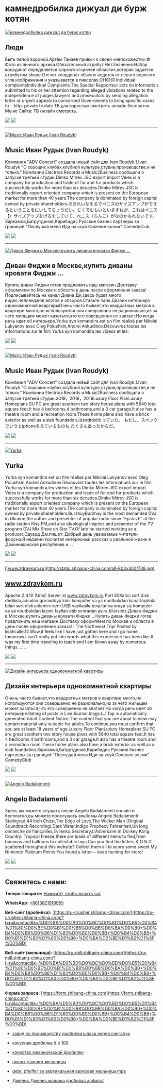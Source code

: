 # камнедробилка дижуал ди бурж котян

<a href="https://swt.shibang-china.com/?l=ru&img&k=%D0%BA%D0%B0%D0%BC%D0%BD%D0%B5%D0%B4%D1%80%D0%BE%D0%B1%D0%B8%D0%BB%D0%BA%D0%B0+%D0%B4%D0%B8%D0%B6%D1%83%D0%B0%D0%BB+%D0%B4%D0%B8+%D0%B1%D1%83%D1%80%D0%B6+%D0%BA%D0%BE%D1%82%D1%8F%D0%BD" target="_blank">![камнедробилка дижуал ди бурж котян](http://static.shibang-china.com/all-800x300/1229.jpg)</a>

## Люди
Быть белой вороной.Артём Танаев привык к своей &#171;непохожести&#187;.&#169; Фото из личного архива.Обязательный атрибут.Нет.Значения.Набор координат определяется формой &#171;горячей области&#187;,которая задается атрибутом shape.Отсчет координат обычно ведется от левого верхнего угла изображения и указывается в пикселах.OHCHR Individual complaintsIndividual Complaints.The Special Rapporteur acts on information submitted to his or her attention regarding alleged violations related to the independence of judges,lawyers and prosecutors by sending allegation letter or urgent appeals to concerned Governments to bring specific cases to …http: private tv.date ТВ для взрослых смотреть онлайн бесплатно Меню Сайта: ТВ онлайн смотреть.


<a href="https://whatsapp.shibangsoft.com/WhatsApp.php" target="_blank" title="WhatsApp">![](http://static.shibang-china.com/icon/whatsapp.png)</a> <a href="https://swt.shibang-china.com/?l=ru&icon&k=%D0%BA%D0%B0%D0%BC%D0%BD%D0%B5%D0%B4%D1%80%D0%BE%D0%B1%D0%B8%D0%BB%D0%BA%D0%B0+%D0%B4%D0%B8%D0%B6%D1%83%D0%B0%D0%BB+%D0%B4%D0%B8+%D0%B1%D1%83%D1%80%D0%B6+%D0%BA%D0%BE%D1%82%D1%8F%D0%BD" target="_blank">![](http://static.shibang-china.com/icon/chat-ru.png)</a>

---

<a href="https://swt.shibang-china.com/?l=ru&img&k=%D0%BA%D0%B0%D0%BC%D0%BD%D0%B5%D0%B4%D1%80%D0%BE%D0%B1%D0%B8%D0%BB%D0%BA%D0%B0+%D0%B4%D0%B8%D0%B6%D1%83%D0%B0%D0%BB+%D0%B4%D0%B8+%D0%B1%D1%83%D1%80%D0%B6+%D0%BA%D0%BE%D1%82%D1%8F%D0%BD" target="_blank">![Music Иван Рудык (Ivan Roudyk)](http://static.shibang-china.com/all-800x300/797.jpg)</a>

## Music Иван Рудык (Ivan Roudyk)
Компания &quot;ADV Concert&quot; создала новый сайт для Ivan Roudyk.1.Ivan Roudyk &quot;О хороших клубах,клубной культуре,студии,производстве,и не только.&quot; Компании Electrica Records и Music2Business сообщили о запуске третьей студии.Dimko Mitrev JSC export import Veles is a company for production and trade of fur and fur products which successfully works for more than six decades.Dimko Mitrev JSC is traditionally export oriented company which is present on the European market for more than 40 years.The company is dominated by foreign capital owned by private shareholders.のきれいなをるでペニスのサイズアップができるということをにいしてちょうだい。じくでむもいといますねが、これはペニス【）サイズアップをげるをしていて、ペニス（ちんこ）がなのかもれないです。Харламов,Батрутдинов,Карибидис Русские бизнес партнеры за границей &quot;Послушай меня Иди на ксуй Соление возми&quot; ComedyClub


<a href="https://whatsapp.shibangsoft.com/WhatsApp.php" target="_blank" title="WhatsApp">![](http://static.shibang-china.com/icon/whatsapp.png)</a> <a href="https://swt.shibang-china.com/?l=ru&icon&k=%D0%BA%D0%B0%D0%BC%D0%BD%D0%B5%D0%B4%D1%80%D0%BE%D0%B1%D0%B8%D0%BB%D0%BA%D0%B0+%D0%B4%D0%B8%D0%B6%D1%83%D0%B0%D0%BB+%D0%B4%D0%B8+%D0%B1%D1%83%D1%80%D0%B6+%D0%BA%D0%BE%D1%82%D1%8F%D0%BD" target="_blank">![](http://static.shibang-china.com/icon/chat-ru.png)</a>

---

<a href="https://swt.shibang-china.com/?l=ru&img&k=%D0%BA%D0%B0%D0%BC%D0%BD%D0%B5%D0%B4%D1%80%D0%BE%D0%B1%D0%B8%D0%BB%D0%BA%D0%B0+%D0%B4%D0%B8%D0%B6%D1%83%D0%B0%D0%BB+%D0%B4%D0%B8+%D0%B1%D1%83%D1%80%D0%B6+%D0%BA%D0%BE%D1%82%D1%8F%D0%BD" target="_blank">![Диван Фиджи в Москве,купить диваны кровати Фиджи …](http://static.shibang-china.com/all-800x300/1382.jpg)</a>

## Диван Фиджи в Москве,купить диваны кровати Фиджи …
Купить диван Фиджи готов предложить наш магазин.Доставку оформляем по Москве и области в день после оформления заказа!&nbsp;&#0183;&#32;Подписывайтесь на канал Диана Ди,здесь будет много видео,челленджов,влогов и обзоров.Ставьте лайк.Дизайн интерьера однокомнатной квартирыОчень часто бывает,что квадратных метров в квартире много,но используются они совершенно не рационально,из за чего жильцам может казаться,что его совершенно не хватает.Но когда речь идет об интерьере.Yurka syn komandira est un film r&#233;alis&#233; par Nikolai Lukyanov avec Oleg Polushkin,Andrei Ankudinov.D&#233;couvrez toutes les informations sur le film Yurka syn komandira,les vid&#233;os et les.


<a href="https://whatsapp.shibangsoft.com/WhatsApp.php" target="_blank" title="WhatsApp">![](http://static.shibang-china.com/icon/whatsapp.png)</a> <a href="https://swt.shibang-china.com/?l=ru&icon&k=%D0%BA%D0%B0%D0%BC%D0%BD%D0%B5%D0%B4%D1%80%D0%BE%D0%B1%D0%B8%D0%BB%D0%BA%D0%B0+%D0%B4%D0%B8%D0%B6%D1%83%D0%B0%D0%BB+%D0%B4%D0%B8+%D0%B1%D1%83%D1%80%D0%B6+%D0%BA%D0%BE%D1%82%D1%8F%D0%BD" target="_blank">![](http://static.shibang-china.com/icon/chat-ru.png)</a>

---

<a href="https://swt.shibang-china.com/?l=ru&img&k=%D0%BA%D0%B0%D0%BC%D0%BD%D0%B5%D0%B4%D1%80%D0%BE%D0%B1%D0%B8%D0%BB%D0%BA%D0%B0+%D0%B4%D0%B8%D0%B6%D1%83%D0%B0%D0%BB+%D0%B4%D0%B8+%D0%B1%D1%83%D1%80%D0%B6+%D0%BA%D0%BE%D1%82%D1%8F%D0%BD" target="_blank">![Music Иван Рудык (Ivan Roudyk)](http://static.shibang-china.com/all-800x300/888.jpg)</a>

## Music Иван Рудык (Ivan Roudyk)
Компания &quot;ADV Concert&quot; создала новый сайт для Ivan Roudyk.1.Ivan Roudyk &quot;О хороших клубах,клубной культуре,студии,производстве,и не только.&quot; Компании Electrica Records и Music2Business сообщили о запуске третьей студии.2019，2019，2019Luxury Floor PlanLuxury Homeplans SU FC are great southern two story house plans with 5640 total square feet.It has 4 bedrooms,4 bathrooms,and a 3 car garage.It also has a theatre room and a recreation room.These home plans also have a brick exterior as well as a slab foundation.はandroidをっていた。 もだし、スペックでいうとiphoneをえているものも たくさんあったからだ。


<a href="https://whatsapp.shibangsoft.com/WhatsApp.php" target="_blank" title="WhatsApp">![](http://static.shibang-china.com/icon/whatsapp.png)</a> <a href="https://swt.shibang-china.com/?l=ru&icon&k=%D0%BA%D0%B0%D0%BC%D0%BD%D0%B5%D0%B4%D1%80%D0%BE%D0%B1%D0%B8%D0%BB%D0%BA%D0%B0+%D0%B4%D0%B8%D0%B6%D1%83%D0%B0%D0%BB+%D0%B4%D0%B8+%D0%B1%D1%83%D1%80%D0%B6+%D0%BA%D0%BE%D1%82%D1%8F%D0%BD" target="_blank">![](http://static.shibang-china.com/icon/chat-ru.png)</a>

---

<a href="https://swt.shibang-china.com/?l=ru&img&k=%D0%BA%D0%B0%D0%BC%D0%BD%D0%B5%D0%B4%D1%80%D0%BE%D0%B1%D0%B8%D0%BB%D0%BA%D0%B0+%D0%B4%D0%B8%D0%B6%D1%83%D0%B0%D0%BB+%D0%B4%D0%B8+%D0%B1%D1%83%D1%80%D0%B6+%D0%BA%D0%BE%D1%82%D1%8F%D0%BD" target="_blank">![Yurka](http://static.shibang-china.com/all-800x300/545.jpg)</a>

## Yurka
Yurka syn komandira est un film r&#233;alis&#233; par Nikolai Lukyanov avec Oleg Polushkin,Andrei Ankudinov.D&#233;couvrez toutes les informations sur le film Yurka syn komandira,les vid&#233;os et les.Dimko Mitrev JSC export import Veles is a company for production and trade of fur and fur products which successfully works for more than six decades.Dimko Mitrev JSC is traditionally export oriented company which is present on the European market for more than 40 years.The company is dominated by foreign capital owned by private shareholders.BurzhuyBurzhuy is the most demanded DVJ in Ukraine,the author and presenter of popular radio show “Epatazh” at the radio station Kiss FM,and also ideological inspirer and presenter of the TV program DVJ Mix Show on Star TV.Of late he started working as a producer.﻿﻿﻿Эдуард Дм.пишет: Добрый день уважаемые читатели форума.Я недавно прочитал интересный рассказ о реальной жизни в Доминиканской республике и …


<a href="https://whatsapp.shibangsoft.com/WhatsApp.php" target="_blank" title="WhatsApp">![](http://static.shibang-china.com/icon/whatsapp.png)</a> <a href="https://swt.shibang-china.com/?l=ru&icon&k=%D0%BA%D0%B0%D0%BC%D0%BD%D0%B5%D0%B4%D1%80%D0%BE%D0%B1%D0%B8%D0%BB%D0%BA%D0%B0+%D0%B4%D0%B8%D0%B6%D1%83%D0%B0%D0%BB+%D0%B4%D0%B8+%D0%B1%D1%83%D1%80%D0%B6+%D0%BA%D0%BE%D1%82%D1%8F%D0%BD" target="_blank">![](http://static.shibang-china.com/icon/chat-ru.png)</a>

---

<a href="https://swt.shibang-china.com/?l=ru&img&k=%D0%BA%D0%B0%D0%BC%D0%BD%D0%B5%D0%B4%D1%80%D0%BE%D0%B1%D0%B8%D0%BB%D0%BA%D0%B0+%D0%B4%D0%B8%D0%B6%D1%83%D0%B0%D0%BB+%D0%B4%D0%B8+%D0%B1%D1%83%D1%80%D0%B6+%D0%BA%D0%BE%D1%82%D1%8F%D0%BD" target="_blank">![www.zdravkom.ru](http://static.shibang-china.com/all-800x300/708.jpg)</a>

## www.zdravkom.ru
Apache 2.4.10 (Unix) Server at www.zdravkom.ru Port 80Xarici sərt disk dedikdə,adından g&#246;r&#252;nd&#252;y&#252; kimi komp&#252;ter və ya noutbukdan kənarlaşdırıla bilən sərt disk anlamını verir.USB vasitəsilə qoşulur və oraya siz komp&#252;ter və ya noutbukdan lazımı faylları atıb sonradan ayıra bilərsiniz.Диван Фиджи в Москве,купить диваны кровати Фиджи …Купить диван Фиджи готов предложить наш магазин.Доставку оформляем по Москве и области в день после оформления заказа!&nbsp;&#0183;&#32;The Northwest Trip! Posted by lisahcalle.12.Wow,it feels like I have just gotten here and I go home tomorrow.I can’t really put into words what this experience has been like.It was my first time traveling to teach and I am blown away by numerous things….…


<a href="https://whatsapp.shibangsoft.com/WhatsApp.php" target="_blank" title="WhatsApp">![](http://static.shibang-china.com/icon/whatsapp.png)</a> <a href="https://swt.shibang-china.com/?l=ru&icon&k=%D0%BA%D0%B0%D0%BC%D0%BD%D0%B5%D0%B4%D1%80%D0%BE%D0%B1%D0%B8%D0%BB%D0%BA%D0%B0+%D0%B4%D0%B8%D0%B6%D1%83%D0%B0%D0%BB+%D0%B4%D0%B8+%D0%B1%D1%83%D1%80%D0%B6+%D0%BA%D0%BE%D1%82%D1%8F%D0%BD" target="_blank">![](http://static.shibang-china.com/icon/chat-ru.png)</a>

---

<a href="https://swt.shibang-china.com/?l=ru&img&k=%D0%BA%D0%B0%D0%BC%D0%BD%D0%B5%D0%B4%D1%80%D0%BE%D0%B1%D0%B8%D0%BB%D0%BA%D0%B0+%D0%B4%D0%B8%D0%B6%D1%83%D0%B0%D0%BB+%D0%B4%D0%B8+%D0%B1%D1%83%D1%80%D0%B6+%D0%BA%D0%BE%D1%82%D1%8F%D0%BD" target="_blank">![Дизайн интерьера однокомнатной квартиры](http://static.shibang-china.com/all-800x300/1528.jpg)</a>

## Дизайн интерьера однокомнатной квартиры
Очень часто бывает,что квадратных метров в квартире много,но используются они совершенно не рационально,из за чего жильцам может казаться,что его совершенно не хватает.Но когда речь идет об интерьере.Rating of posts in LiveJournal blogs.LJ Top is automatically generated.Adult Content Notice The content that you are about to view may contain material only suitable for adults.To continue,you must confirm that you are at least 18 years of age.Luxury Floor PlanLuxury Homeplans SU FC are great southern two story house plans with 5640 total square feet.It has 4 bedrooms,4 bathrooms,and a 3 car garage.It also has a theatre room and a recreation room.These home plans also have a brick exterior as well as a slab foundation.Харламов,Батрутдинов,Карибидис Русские бизнес партнеры за границей &quot;Послушай меня Иди на ксуй Соление возми&quot; ComedyClub


<a href="https://whatsapp.shibangsoft.com/WhatsApp.php" target="_blank" title="WhatsApp">![](http://static.shibang-china.com/icon/whatsapp.png)</a> <a href="https://swt.shibang-china.com/?l=ru&icon&k=%D0%BA%D0%B0%D0%BC%D0%BD%D0%B5%D0%B4%D1%80%D0%BE%D0%B1%D0%B8%D0%BB%D0%BA%D0%B0+%D0%B4%D0%B8%D0%B6%D1%83%D0%B0%D0%BB+%D0%B4%D0%B8+%D0%B1%D1%83%D1%80%D0%B6+%D0%BA%D0%BE%D1%82%D1%8F%D0%BD" target="_blank">![](http://static.shibang-china.com/icon/chat-ru.png)</a>

---

<a href="https://swt.shibang-china.com/?l=ru&img&k=%D0%BA%D0%B0%D0%BC%D0%BD%D0%B5%D0%B4%D1%80%D0%BE%D0%B1%D0%B8%D0%BB%D0%BA%D0%B0+%D0%B4%D0%B8%D0%B6%D1%83%D0%B0%D0%BB+%D0%B4%D0%B8+%D0%B1%D1%83%D1%80%D0%B6+%D0%BA%D0%BE%D1%82%D1%8F%D0%BD" target="_blank">![Angelo Badalamenti](http://static.shibang-china.com/all-800x300/1241.jpg)</a>

## Angelo Badalamenti
Здесь вы можете слушать песни Angelo Badalamenti онлайн и бесплатно,вы можете прослушать альбомы Angelo Badalamenti : Stalingrad,44 Inch Chest,The Edge of Love,The Wicker Man (Original Soundtrack Recording),Dark Water,Indigo Prophecy Fahrenheit,Un long dimanche de fian&#231;ailles,Evilenko,Secretary,L'Adversaire.In Donkey Kong Country: Tropical Freeze,there are loads of different items to find,from bananas and balloons to collectable toys.Can you find the letters K O N G scattered throughout this website? Collect them all to score some sweet My Nintendo Platinum Points.You found a letter— keep hunting for more!

<a href="https://whatsapp.shibangsoft.com/WhatsApp.php" target="_blank" title="WhatsApp">![](http://static.shibang-china.com/icon/whatsapp.png)</a> <a href="https://swt.shibang-china.com/?l=ru&icon&k=%D0%BA%D0%B0%D0%BC%D0%BD%D0%B5%D0%B4%D1%80%D0%BE%D0%B1%D0%B8%D0%BB%D0%BA%D0%B0+%D0%B4%D0%B8%D0%B6%D1%83%D0%B0%D0%BB+%D0%B4%D0%B8+%D0%B1%D1%83%D1%80%D0%B6+%D0%BA%D0%BE%D1%82%D1%8F%D0%BD" target="_blank">![](http://static.shibang-china.com/icon/chat-ru.png)</a>

---
## Свяжитесь с нами:

**Теперь говорите:** [Нажмите, чтобы начать чат](https://swt.shibang-china.com?l=ru&contact&k=%D0%BA%D0%B0%D0%BC%D0%BD%D0%B5%D0%B4%D1%80%D0%BE%D0%B1%D0%B8%D0%BB%D0%BA%D0%B0+%D0%B4%D0%B8%D0%B6%D1%83%D0%B0%D0%BB+%D0%B4%D0%B8+%D0%B1%D1%83%D1%80%D0%B6+%D0%BA%D0%BE%D1%82%D1%8F%D0%BD)

**WhatsApp:**  [+8613621919955](https://whatsapp.shibangsoft.com/WhatsApp.php)

**Веб-сайт (дробилка):** [https://ru-crusher.shibang-china.com/](https://ru-crusher.shibang-china.com/?l=ru&contact&k=%D0%BA%D0%B0%D0%BC%D0%BD%D0%B5%D0%B4%D1%80%D0%BE%D0%B1%D0%B8%D0%BB%D0%BA%D0%B0+%D0%B4%D0%B8%D0%B6%D1%83%D0%B0%D0%BB+%D0%B4%D0%B8+%D0%B1%D1%83%D1%80%D0%B6+%D0%BA%D0%BE%D1%82%D1%8F%D0%BD)

**Веб-сайт (мельница):** [https://ru-mill.shibang-china.com/](https://ru-mill.shibang-china.com/?l=ru&contact&k=%D0%BA%D0%B0%D0%BC%D0%BD%D0%B5%D0%B4%D1%80%D0%BE%D0%B1%D0%B8%D0%BB%D0%BA%D0%B0+%D0%B4%D0%B8%D0%B6%D1%83%D0%B0%D0%BB+%D0%B4%D0%B8+%D0%B1%D1%83%D1%80%D0%B6+%D0%BA%D0%BE%D1%82%D1%8F%D0%BD)

**Форма запроса:** [https://form.shibang-china.com](https://form.shibang-china.com?l=ru&contact&k=%D0%BA%D0%B0%D0%BC%D0%BD%D0%B5%D0%B4%D1%80%D0%BE%D0%B1%D0%B8%D0%BB%D0%BA%D0%B0+%D0%B4%D0%B8%D0%B6%D1%83%D0%B0%D0%BB+%D0%B4%D0%B8+%D0%B1%D1%83%D1%80%D0%B6+%D0%BA%D0%BE%D1%82%D1%8F%D0%BD)

* [завод по производству дробилки шлака индия сингапур](../122/%D0%B7%D0%B0%D0%B2%D0%BE%D0%B4%20%D0%BF%D0%BE%20%D0%BF%D1%80%D0%BE%D0%B8%D0%B7%D0%B2%D0%BE%D0%B4%D1%81%D1%82%D0%B2%D1%83%20%D0%B4%D1%80%D0%BE%D0%B1%D0%B8%D0%BB%D0%BA%D0%B8%20%D1%88%D0%BB%D0%B0%D0%BA%D0%B0%20%D0%B8%D0%BD%D0%B4%D0%B8%D1%8F%20%D1%81%D0%B8%D0%BD%D0%B3%D0%B0%D0%BF%D1%83%D1%80.md)

* [конусная дробилка h p 100](../124/%D0%BA%D0%BE%D0%BD%D1%83%D1%81%D0%BD%D0%B0%D1%8F%20%D0%B4%D1%80%D0%BE%D0%B1%D0%B8%D0%BB%D0%BA%D0%B0%20h%20p%20100.md)

* [качество механической дробилки](../123/%D0%BA%D0%B0%D1%87%D0%B5%D1%81%D1%82%D0%B2%D0%BE%20%D0%BC%D0%B5%D1%85%D0%B0%D0%BD%D0%B8%D1%87%D0%B5%D1%81%D0%BA%D0%BE%D0%B9%20%D0%B4%D1%80%D0%BE%D0%B1%D0%B8%D0%BB%D0%BA%D0%B8.md)

* [планы фаннинг мельницы](../121/%D0%BF%D0%BB%D0%B0%D0%BD%D1%8B%20%D1%84%D0%B0%D0%BD%D0%BD%D0%B8%D0%BD%D0%B3%20%D0%BC%D0%B5%D0%BB%D1%8C%D0%BD%D0%B8%D1%86%D1%8B.md)

* [gebr. pfeiffer se вертикальная валковая мельница mps](../125/gebr.%20pfeiffer%20se%20%D0%B2%D0%B5%D1%80%D1%82%D0%B8%D0%BA%D0%B0%D0%BB%D1%8C%D0%BD%D0%B0%D1%8F%20%D0%B2%D0%B0%D0%BB%D0%BA%D0%BE%D0%B2%D0%B0%D1%8F%20%D0%BC%D0%B5%D0%BB%D1%8C%D0%BD%D0%B8%D1%86%D0%B0%20mps.md)

* [Дженис Дженис машина дробилка асфальт](../125/%D0%94%D0%B6%D0%B5%D0%BD%D0%B8%D1%81%20%D0%94%D0%B6%D0%B5%D0%BD%D0%B8%D1%81%20%D0%BC%D0%B0%D1%88%D0%B8%D0%BD%D0%B0%20%D0%B4%D1%80%D0%BE%D0%B1%D0%B8%D0%BB%D0%BA%D0%B0%20%D0%B0%D1%81%D1%84%D0%B0%D0%BB%D1%8C%D1%82.md)